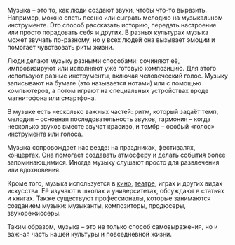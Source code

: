 Музыка – это то, как люди создают звуки, чтобы что-то выразить. Например, можно спеть песню или сыграть мелодию на музыкальном инструменте. Это способ рассказать историю, передать настроение или просто порадовать себя и других. В разных культурах музыка может звучать по-разному, но у всех людей она вызывает эмоции и помогает чувствовать ритм жизни.

Люди делают музыку разными способами: сочиняют её, импровизируют или исполняют уже готовую композицию. Для этого используют разные инструменты, включая человеческий голос. Музыку записывают на бумаге (это называется нотами) или с помощью компьютеров, а потом играют на специальных устройствах вроде магнитофона или смартфона.

В музыке есть несколько важных частей: ритм, который задаёт темп, мелодия – основная последовательность звуков, гармония – когда несколько звуков вместе звучат красиво, и тембр – особый «голос» инструмента или голоса.

Музыка сопровождает нас везде: на праздниках, фестивалях, концертах. Она помогает создавать атмосферу и делать события более запоминающимися. Иногда музыку слушают просто для развлечения или вдохновения.

Кроме того, музыка используется в [кино](Кино.md), [театре](Театр.md), играх и других видах искусства. Её изучают в школах и университетах, обсуждают в статьях и книгах. Также существуют профессионалы, которые занимаются созданием музыки: музыканты, композиторы, продюсеры, звукорежиссеры.

Таким образом, музыка – это не только способ самовыражения, но и важная часть нашей культуры и повседневной жизни.